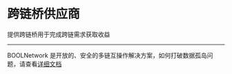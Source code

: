 # 跨链桥供应商

提供跨链桥用于完成跨链需求获取收益

---

BOOLNetwork 是开放的、安全的多链互操作解决方案，如何打破数据孤岛问题，请查看[详细文档](https://bool-network.gitbook.io/bool-network/evm-ecosystem/getting-started)
